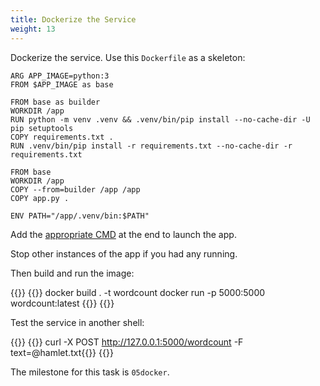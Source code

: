 ```yaml
---
title: Dockerize the Service
weight: 13
---
```

Dockerize the service. Use this `Dockerfile` as a skeleton:

```docker
ARG APP_IMAGE=python:3
FROM $APP_IMAGE as base

FROM base as builder
WORKDIR /app
RUN python -m venv .venv && .venv/bin/pip install --no-cache-dir -U pip setuptools
COPY requirements.txt .
RUN .venv/bin/pip install -r requirements.txt --no-cache-dir -r requirements.txt

FROM base
WORKDIR /app
COPY --from=builder /app /app
COPY app.py .

ENV PATH="/app/.venv/bin:$PATH"
```

Add the [appropriate CMD][docker-cmd] at the end to launch the app.

Stop other instances of the app if you had any running.

Then build and run the image:

{{<tabpane>}}
{{<tab header="Shell Command" lang="bash" >}}
docker build . -t wordcount
docker run -p 5000:5000 wordcount:latest
{{</tab>}}
{{</tabpane>}}

Test the service in another shell:

{{<tabpane>}}
{{<tab header="Shell Command" lang="bash" >}}
curl -X POST http://127.0.0.1:5000/wordcount -F text=@hamlet.txt{{</tab>}}
{{</tabpane>}}


The milestone for this task is `05docker`.

[docker-cmd]: https://docs.docker.com/engine/reference/builder/#cmd

